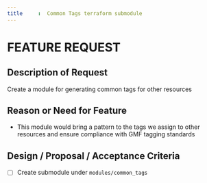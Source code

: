 ```yaml
---
title     :  Common Tags terraform submodule
---
```


# FEATURE REQUEST

## Description of Request

Create a module for generating common tags for other resources

## Reason or Need for Feature

- This module would bring a pattern to the tags we assign to other resources
and ensure compliance with GMF tagging standards

## Design / Proposal / Acceptance Criteria

- [ ] Create submodule under `modules/common_tags`
